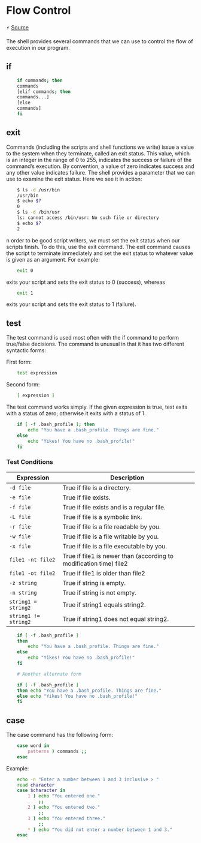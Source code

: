# Flow Control

⚡ [Source](http://linuxcommand.org/lc3_wss0080.php)

The shell provides several commands that we can use to control the flow of execution in our program.

## if

```bash
    if commands; then
    commands
    [elif commands; then
    commands...]
    [else
    commands]
    fi
```

## exit

Commands (including the scripts and shell functions we write) issue a value to the system when they terminate, called an exit status. This value, which is an integer in the range of 0 to 255, indicates the success or failure of the command’s execution. By convention, a value of zero indicates success and any other value indicates failure. The shell provides a parameter that we can use to examine the exit status. Here we see it in action:

```bash
    $ ls -d /usr/bin
    /usr/bin
    $ echo $?
    0
    $ ls -d /bin/usr
    ls: cannot access /bin/usr: No such file or directory
    $ echo $?
    2
```

n order to be good script writers, we must set the exit status when our scripts finish. To do this, use the exit command. The exit command causes the script to terminate immediately and set the exit status to whatever value is given as an argument. For example:

```bash
    exit 0
```

exits your script and sets the exit status to 0 (success), whereas

```bash
    exit 1
```

exits your script and sets the exit status to 1 (failure).

## test

The test command is used most often with the if command to perform true/false decisions. The command is unusual in that it has two different syntactic forms:

First form:

```bash
    test expression
```

Second form:

```bash
    [ expression ]
```

The test command works simply. If the given expression is true, test exits with a status of zero; otherwise it exits with a status of 1.

```bash
    if [ -f .bash_profile ]; then
        echo "You have a .bash_profile. Things are fine."
    else
        echo "Yikes! You have no .bash_profile!"
    fi
```

### Test Conditions

| Expression           | Description                                                        |
| -------------------- | ------------------------------------------------------------------ |
| `-d file`            | True if file is a directory.                                       |
| `-e file`            | True if file exists.                                               |
| `-f file`            | True if file exists and is a regular file.                         |
| `-L file`            | True if file is a symbolic link.                                   |
| `-r file`            | True if file is a file readable by you.                            |
| `-w file`            | True if file is a file writable by you.                            |
| `-x file`            | True if file is a file executable by you.                          |
| `file1 -nt file2`    | True if file1 is newer than (according to modification time) file2 |
| `file1 -ot file2`    | True if file1 is older than file2                                  |
| `-z string`          | True if string is empty.                                           |
| `-n string`          | True if string is not empty.                                       |
| `string1 = string2`  | True if string1 equals string2.                                    |
| `string1 != string2` | True if string1 does not equal string2.                            |

```bash
    if [ -f .bash_profile ]
    then
        echo "You have a .bash_profile. Things are fine."
    else
        echo "Yikes! You have no .bash_profile!"
    fi

    # Another alternate form

    if [ -f .bash_profile ]
    then echo "You have a .bash_profile. Things are fine."
    else echo "Yikes! You have no .bash_profile!"
    fi
```

## case

The case command has the following form:

```bash
    case word in
        patterns ) commands ;;
    esac
```

Example:

```bash
    echo -n "Enter a number between 1 and 3 inclusive > "
    read character
    case $character in
        1 ) echo "You entered one."
            ;;
        2 ) echo "You entered two."
            ;;
        3 ) echo "You entered three."
            ;;
        * ) echo "You did not enter a number between 1 and 3."
    esac
```
